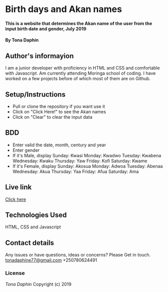 # Birth days and Akan names
#### This is a website that determines the Akan name of the user from the input birth date and gender, July 2019
#### By **Tona Daphin**
## Author's informayion
I am a junior developer with proficiency in HTML and CSS and comfortable with Javascript. Am currently attending Moringa school of coding. I have worked on a few projects before of which most of them are on Github.
## Setup/Instructions
* Pull or clone the repository if you want use it
* Click on "Click Here!" to see the Akan names
* Click on "Clear" to clear the input data
## BDD
* Enter  valid the date, month, century and year
* Enter gender
* If it's Male, display
Sunday: Kwasi
Monday: Kwadwo
Tuesday: Kwabena
Wednesday: Kwaku
Thursday:  Yaw
Friday: Kofi
Saturday: Kwame
* If it's Female, display
Sunday: Akosua
Monday: Adwoa
Tuesday: Abenaa
Wednesday: Akua
Thursday:  Yaa
Friday: Afua
Saturday: Ama
## Live link
[Click here](https://tonadaphin.github.io/Birth-names/)
## Technologies Used
HTML, CSS and Javascript
## Contact details
 Any issues or have questions, ideas or concerns? 
  Please Get in touch.
  tonadaphine77@gmail.com
   +250780624491
### License
*Tona Daphin*
Copyright (c) 2019
  